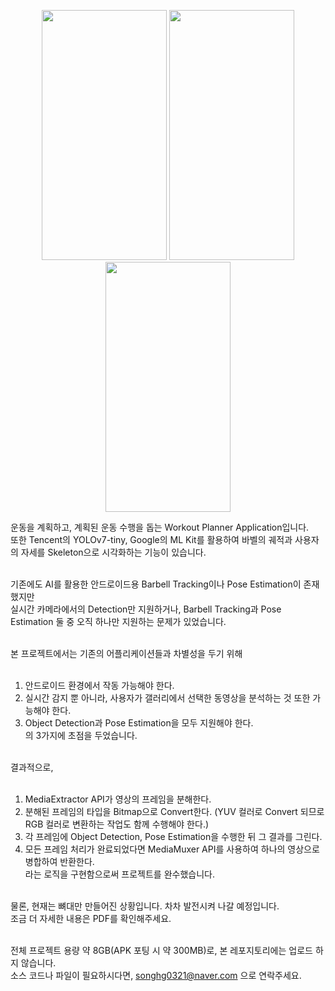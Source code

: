 <p align="center">
  <img src="https://github.com/user-attachments/assets/2697083c-914c-460e-baa5-8746a7174d47"  width="200" height="400"/>
  <img src="https://github.com/user-attachments/assets/39278b9d-a8dc-4345-8582-4b979b72d6fd"  width="200" height="400"/>
  <img src="https://github.com/user-attachments/assets/2f5aecc3-53f1-43b7-928f-224df977e2b8"  width="200" height="400"/>
</p>



운동을 계획하고, 계획된 운동 수행을 돕는 Workout Planner Application입니다. <br>
또한 Tencent의 YOLOv7-tiny, Google의 ML Kit를 활용하여 바벨의 궤적과 사용자의 자세를 Skeleton으로 시각화하는 기능이 있습니다.<br><br>

기존에도 AI를 활용한 안드로이드용 Barbell Tracking이나 Pose Estimation이 존재했지만<br>
실시간 카메라에서의 Detection만 지원하거나, Barbell Tracking과 Pose Estimation 둘 중 오직 하나만 지원하는 문제가 있었습니다.<br><br>

본 프로젝트에서는 기존의 어플리케이션들과 차별성을 두기 위해<br><br>

1. 안드로이드 환경에서 작동 가능해야 한다.<br>
2. 실시간 감지 뿐 아니라, 사용자가 갤러리에서 선택한 동영상을 분석하는 것 또한 가능해야 한다.<br>
3. Object Detection과 Pose Estimation을 모두 지원해야 한다.<br>
의 3가지에 초점을 두었습니다.<br><br>

결과적으로,<br><br>

1. MediaExtractor API가 영상의 프레임을 분해한다.<br>
2. 분해된 프레임의 타입을 Bitmap으로 Convert한다. (YUV 컬러로 Convert 되므로 RGB 컬러로 변환하는 작업도 함께 수행해야 한다.)<br>
3. 각 프레임에 Object Detection, Pose Estimation을 수행한 뒤 그 결과를 그린다.<br>
4. 모든 프레임 처리가 완료되었다면 MediaMuxer API를 사용하여 하나의 영상으로 병합하여 반환한다.<br>
라는 로직을 구현함으로써 프로젝트를 완수했습니다.<br><br>

물론, 현재는 뼈대만 만들어진 상황입니다. 차차 발전시켜 나갈 예정입니다.<br>
조금 더 자세한 내용은 PDF를 확인해주세요.<br><br>

전체 프로젝트 용량 약 8GB(APK 포팅 시 약 300MB)로, 본 레포지토리에는 업로드 하지 않습니다.<br>
소스 코드나 파일이 필요하시다면, songhg0321@naver.com 으로 연락주세요.
